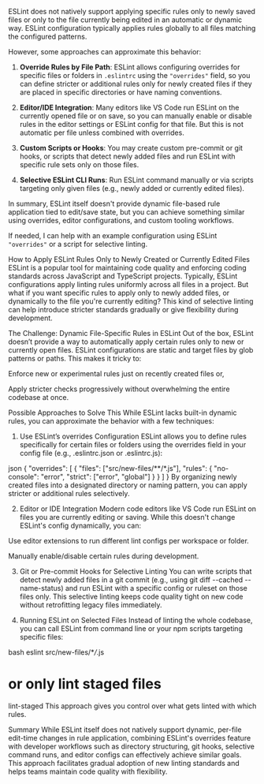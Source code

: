 ESLint does not natively support applying specific rules only to newly saved files or only to the file currently being edited in an automatic or dynamic way. ESLint configuration typically applies rules globally to all files matching the configured patterns.

However, some approaches can approximate this behavior:

1. **Override Rules by File Path**: ESLint allows configuring overrides for specific files or folders in `.eslintrc` using the `"overrides"` field, so you can define stricter or additional rules only for newly created files if they are placed in specific directories or have naming conventions.

2. **Editor/IDE Integration**: Many editors like VS Code run ESLint on the currently opened file or on save, so you can manually enable or disable rules in the editor settings or ESLint config for that file. But this is not automatic per file unless combined with overrides.

3. **Custom Scripts or Hooks**: You may create custom pre-commit or git hooks, or scripts that detect newly added files and run ESLint with specific rule sets only on those files.

4. **Selective ESLint CLI Runs**: Run ESLint command manually or via scripts targeting only given files (e.g., newly added or currently edited files).

In summary, ESLint itself doesn't provide dynamic file-based rule application tied to edit/save state, but you can achieve something similar using overrides, editor configurations, and custom tooling workflows.

If needed, I can help with an example configuration using ESLint `"overrides"` or a script for selective linting.

How to Apply ESLint Rules Only to Newly Created or Currently Edited Files
ESLint is a popular tool for maintaining code quality and enforcing coding standards across JavaScript and TypeScript projects. Typically, ESLint configurations apply linting rules uniformly across all files in a project. But what if you want specific rules to apply only to newly added files, or dynamically to the file you're currently editing? This kind of selective linting can help introduce stricter standards gradually or give flexibility during development.

The Challenge: Dynamic File-Specific Rules in ESLint
Out of the box, ESLint doesn’t provide a way to automatically apply certain rules only to new or currently open files. ESLint configurations are static and target files by glob patterns or paths. This makes it tricky to:

Enforce new or experimental rules just on recently created files or,

Apply stricter checks progressively without overwhelming the entire codebase at once.

Possible Approaches to Solve This
While ESLint lacks built-in dynamic rules, you can approximate the behavior with a few techniques:

1. Use ESLint’s overrides Configuration
   ESLint allows you to define rules specifically for certain files or folders using the overrides field in your config file (e.g., .eslintrc.json or .eslintrc.js):

json
{
"overrides": [
{
"files": ["src/new-files/**/*.js"],
"rules": {
"no-console": "error",
"strict": ["error", "global"]
}
}
]
}
By organizing newly created files into a designated directory or naming pattern, you can apply stricter or additional rules selectively.

2. Editor or IDE Integration
   Modern code editors like VS Code run ESLint on files you are currently editing or saving. While this doesn't change ESLint's config dynamically, you can:

Use editor extensions to run different lint configs per workspace or folder.

Manually enable/disable certain rules during development.

3. Git or Pre-commit Hooks for Selective Linting
   You can write scripts that detect newly added files in a git commit (e.g., using git diff --cached --name-status) and run ESLint with a specific config or ruleset on those files only. This selective linting keeps code quality tight on new code without retrofitting legacy files immediately.

4. Running ESLint on Selected Files
   Instead of linting the whole codebase, you can call ESLint from command line or your npm scripts targeting specific files:

bash
eslint src/new-files/\*_/_.js

# or only lint staged files

lint-staged
This approach gives you control over what gets linted with which rules.

Summary
While ESLint itself does not natively support dynamic, per-file edit-time changes in rule application, combining ESLint's overrides feature with developer workflows such as directory structuring, git hooks, selective command runs, and editor configs can effectively achieve similar goals. This approach facilitates gradual adoption of new linting standards and helps teams maintain code quality with flexibility.
